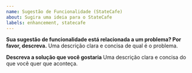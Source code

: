 ```yaml
---
name: Sugestão de Funcionalidade (StateCafe)
about: Sugira uma ideia para o StateCafe
labels: enhancement, statecafe
---
```


**Sua sugestão de funcionalidade está relacionada a um problema? Por favor, descreva.**
Uma descrição clara e concisa de qual é o problema.

**Descreva a solução que você gostaria**
Uma descrição clara e concisa do que você quer que aconteça.
